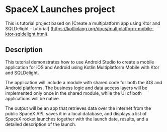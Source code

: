 # SpaceX Launches project

This is tutorial project based on [Create a multiplatform app using Ktor and SQLDelight – tutorial]
(https://kotlinlang.org/docs/multiplatform-mobile-ktor-sqldelight.html).

## Description

This tutorial demonstrates how to use Android Studio to create a mobile application for iOS and 
Android using Kotlin Multiplatform Mobile with Ktor and SQLDelight.

The application will include a module with shared code for both the iOS and Android platforms. 
The business logic and data access layers will be implemented only once in the shared module, while 
the UI of both applications will be native.

The output will be an app that retrieves data over the internet from the public SpaceX API, saves it 
in a local database, and displays a list of SpaceX rocket launches together with the launch date, 
results, and a detailed description of the launch.